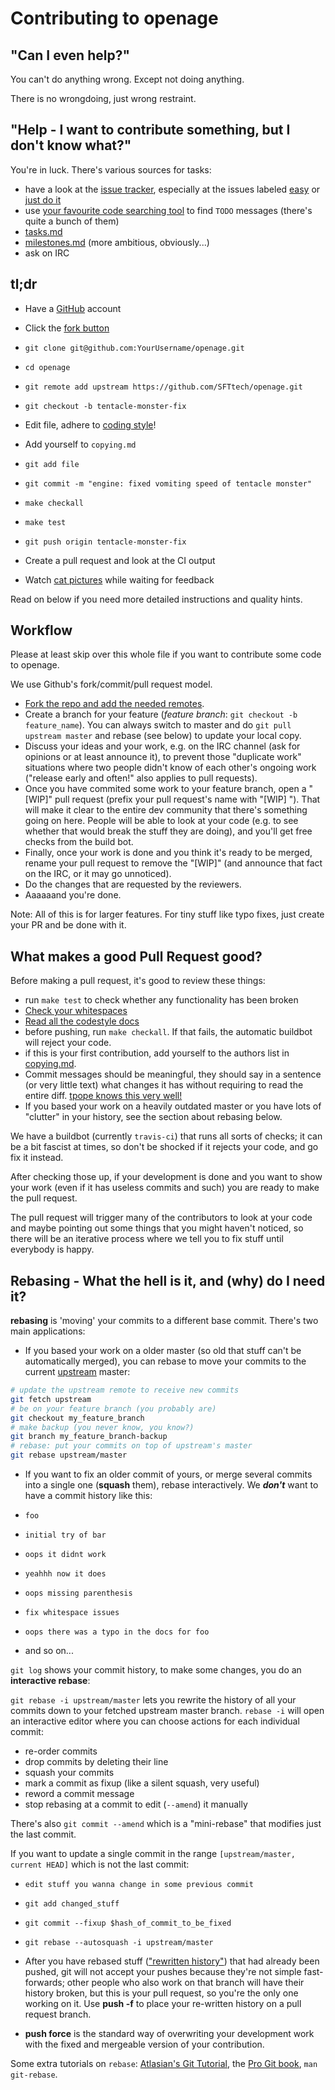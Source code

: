 Contributing to openage
=======================

"Can I even help?"
------------------

You can't do anything wrong. Except not doing anything.

There is no wrongdoing, just wrong restraint.


"Help - I want to contribute something, but I don't know what?"
---------------------------------------------------------------

You're in luck. There's various sources for tasks:

 - have a look at the [issue tracker](https://github.com/sfttech/openage/issues), especially at the issues labeled [easy](https://github.com/SFTtech/openage/labels/easy) or [just do it](https://github.com/SFTtech/openage/labels/just%20do%20it)
 - use [your favourite code searching tool](https://github.com/ggreer/the_silver_searcher) to find `TODO` messages (there's quite a bunch of them)
 - [tasks.md](/doc/tasks.md)
 - [milestones.md](/doc/milestones.md) (more ambitious, obviously...)
 - ask on IRC


tl;dr
-----

- Have a [GitHub](https://github.com) account
- Click the [fork button](https://github.com/SFTtech/openage)
- `git clone git@github.com:YourUsername/openage.git`
- `cd openage`
- `git remote add upstream https://github.com/SFTtech/openage.git`
- `git checkout -b tentacle-monster-fix`
- Edit file, adhere to [coding style](/doc/code_style)!
- Add yourself to `copying.md`
- `git add file`
- `git commit -m "engine: fixed vomiting speed of tentacle monster"`
- `make checkall`
- `make test`
- `git push origin tentacle-monster-fix`
- Create a pull request and look at the CI output

- Watch [cat pictures](https://www.flickr.com/search/?text=cat) while waiting for feedback


Read on below if you need more detailed instructions and quality hints.


Workflow
--------

Please at least skip over this whole file if you want to contribute some code to openage.

We use Github's fork/commit/pull request model.

- [Fork the repo and add the needed remotes](https://help.github.com/articles/fork-a-repo/).
- Create a branch for your feature (*feature branch*: `git checkout -b feature_name`). You can always switch to master and do `git pull upstream master` and rebase (see below) to update your local copy.
- Discuss your ideas and your work, e.g. on the IRC channel (ask for opinions or at least announce it), to prevent those "duplicate work" situations where two people didn't know of each other's ongoing work ("release early and often!" also applies to pull requests).
- Once you have commited some work to your feature branch, open a "[WIP]" pull request (prefix your pull request's name with "[WIP] "). That will make it clear to the entire dev community that there's something going on here. People will be able to look at your code (e.g. to see whether that would break the stuff they are doing), and you'll get free checks from the build bot.
- Finally, once your work is done and you think it's ready to be merged, rename your pull request to remove the "[WIP]" (and announce that fact on the IRC, or it may go unnoticed).
- Do the changes that are requested by the reviewers.
- Aaaaaand you're done.

Note: All of this is for larger features. For tiny stuff like typo fixes, just create your PR and be done with it.


What makes a good Pull Request good?
------------------------------------

Before making a pull request, it's good to review these things:
- run `make test` to check whether any functionality has been broken
- [Check your whitespaces](https://github.com/SFTtech/openage/blob/master/doc/code_style/tabs_n_spaces.md)
- [Read all the codestyle docs]( https://github.com/SFTtech/openage/tree/master/doc/code_style)
- before pushing, run `make checkall`. If that fails, the automatic buildbot will reject your code.
- if this is your first contribution, add yourself to the authors list in [copying.md](/copying.md).
- Commit messages should be meaningful, they should say in a sentence (or very little text) what changes it has without requiring to read the entire diff. [tpope knows this very well!](http://tbaggery.com/2008/04/19/a-note-about-git-commit-messages.html)
- If you based your work on a heavily outdated master or you have lots of "clutter" in your history, see the section about rebasing below.

We have a buildbot (currently `travis-ci`) that runs all sorts of checks; it can be a bit fascist at times, so don't be shocked if it rejects your code, and go fix it instead.

After checking those up, if your development is done and you want to show your work (even if it has useless commits and such) you are ready to make the pull request.

The pull request will trigger many of the contributors to look at your code and maybe pointing out some things that you might haven't noticed, so there will be an iterative process where we tell you to fix stuff until everybody is happy.


Rebasing - What the hell is it, and (why) do I need it?
-------------------------------------------------------

**rebasing** is 'moving' your commits to a different base commit. There's two main applications:

- If you based your work on a older master (so old that stuff can't be automatically merged),
  you can rebase to move your commits to the current [upstream](https://help.github.com/articles/fork-a-repo/) master:

```bash
# update the upstream remote to receive new commits
git fetch upstream
# be on your feature branch (you probably are)
git checkout my_feature_branch
# make backup (you never know, you know?)
git branch my_feature_branch-backup
# rebase: put your commits on top of upstream's master
git rebase upstream/master
```

- If you want to fix an older commit of yours, or merge several commits into a single one (**squash** them), rebase interactively.
  We ***don't*** want to have a commit history like this:

 - `foo`
 - `initial try of bar`
 - `oops it didnt work`
 - `yeahhh now it does`
 - `oops missing parenthesis`
 - `fix whitespace issues`
 - `oops there was a typo in the docs for foo`
 - and so on...

 `git log` shows your commit history, to make some changes, you do an **interactive rebase**:

 `git rebase -i upstream/master` lets you rewrite the history of all your commits down to your fetched upstream master branch.
 `rebase -i` will open an interactive editor where you can choose actions for each individual commit:

 - re-order commits
 - drop commits by deleting their line
 - squash your commits
 - mark a commit as fixup (like a silent squash, very useful)
 - reword a commit message
 - stop rebasing at a commit to edit (`--amend`) it manually

 There's also `git commit --amend` which is a "mini-rebase" that modifies just the last commit.

 If you want to update a single commit in the range `[upstream/master, current HEAD]` which is not the last commit:

 - `edit stuff you wanna change in some previous commit`
 - `git add changed_stuff`
 - `git commit --fixup $hash_of_commit_to_be_fixed`
 - `git rebase --autosquash -i upstream/master`

- After you have rebased stuff (["rewritten history"](https://www.youtube.com/watch?v=9lXuZHkOoH8)) that had already been pushed, git will not accept your pushes because they're not simple fast-forwards; other people who also work on that branch will have their history broken, but this is your pull request, so you're the only one working on it. Use **push -f** to place your re-written history on a pull request branch.

- **push force** is the standard way of overwriting your development work with the fixed and mergeable version of your contribution.

Some extra tutorials on `rebase`: [Atlasian's Git Tutorial](https://www.atlassian.com/git/tutorials/rewriting-history/), the [Pro Git book](http://git-scm.com/book), `man git-rebase`.
